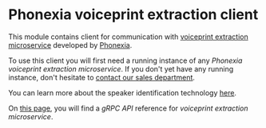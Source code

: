 # Phonexia voiceprint extraction client

This module contains client for communication with [voiceprint extraction microservice](https://hub.docker.com/repository/docker/phonexia/voiceprint-extraction/general) developed by [Phonexia](phonexia.com).

To use this client you will first need a running instance of any *Phonexia voiceprint extraction microservice*. If you don't yet have any running instance, don't hesitate to [contact our sales department](mailto:info@phonexia.com).

You can learn more about the speaker identification technology [here](https://docs.cloud.phonexia.com/docs/common/technologies/speaker-identification).

On [this page](https://docs.cloud.phonexia.com/docs/grpc/phonexia/grpc/technologies/speaker_identification/v1/speaker_identification.proto#voiceprintextraction), you will find a *gRPC API* reference for *voiceprint extraction microservice*.